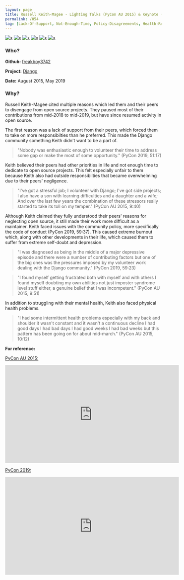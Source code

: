```yaml
---
layout: page
title: Russell Keith-Magee - Lighting Talks (PyCon AU 2015) & Keynote (PyCon 2019)
permalink: /054
tag: [Lack-Of-Support, Not-Enough-Time, Policy-Disagreements, Health-Reasons, Not-Enough-Time-Internal, Self-Doubt]
---
```


[![x](https://img.shields.io/badge/-Lack%20of%20Support-e2062c)](/codebook.html#lack-of-support) [![x](https://img.shields.io/badge/-Not%20Enough%20Time-orange)](/codebook.html#not-enough-time) [![x](https://img.shields.io/badge/-Policy%20Disagreements-purple)](/codebook.html#policy-disagreements) [![x](https://img.shields.io/badge/-Health%20Reasons-5D3FD3)](/codebook.html#health-reasons) [![x](https://img.shields.io/badge/-Not%20Enough%20Time%20(Internal)-darkblue)](/codebook.html#not-enough-time-1) [![x](https://img.shields.io/badge/-Self--doubt-013ADF)](/codebook.html#self-doubt)

### Who?

**Github:** [freakboy3742](https://github.com/freakboy3742)

**Project:** [Django](https://github.com/django/django)

**Date:** August 2015, May 2019

### Why?

Russell Keith-Magee cited multiple reasons which led them and their peers to disengage from open source projects. They paused most of their contributions from mid-2018 to mid-2019, but have since resumed activity in open source. 

The first reason was a lack of support from their peers, which forced them to take on more responsibilties than he preferred. This made the Django community something Keith didn't want to be a part of.

> "Nobody was enthusiastic enough to volunteer their time to address some gap or make the most of some opportunity." (PyCon 2019, 51:17)

Keith believed their peers had other priorities in life and not enough time to dedicate to open source projects. This felt especially unfair to them because Keith also had outside responsibilties that became overwhelming due to their peers' negligence.

> "I've got a stressful job; I volunteer with Django; I've got side projects; I also have a son with learning difficulties and a daughter and a wife; And over the last few years the combination of these stressors really started to take its toll on my temper." (PyCon AU 2015, 9:40)

Although Keith claimed they fully understood their peers' reasons for neglecting open source, it still made their work more difficult as a maintainer. Keith faced issues with the community policy, more specifically the code of conduct (PyCon 2019, 59:37). This caused extreme burnout which, along with other developments in their life, which caused them to suffer from extreme self-doubt and depression.

>  "I was diagnosed as being in the middle of a major depressive episode and there were a number of contributing factors but one of the big ones was the pressures imposed by my volunteer work dealing with the Django community." (PyCon 2019, 59:23)

> "I found myself getting frustrated both with myself and with others I found myself doubting my own abilities not just imposter syndrome level stuff either, a genuine belief that I was incompetent." (PyCon AU 2015, 9:51)

In addition to struggling with their mental health, Keith also faced physical health problems.

> "I had some intermittent health problems especially with my back and shoulder it wasn't constant and it wasn't a continuous decline I had good days I had bad days I had good weeks I had bad weeks but this pattern has been going on for about mid-march." (PyCon AU 2015, 10:12)

**For reference:**

<u>PyCon AU 2015:</u>
<iframe width="560" height="315" src="https://www.youtube.com/embed/MIRTtmjAKEw?start=580" title="YouTube video player" frameborder="0" allow="accelerometer; autoplay; clipboard-write; encrypted-media; gyroscope; picture-in-picture" allowfullscreen></iframe> 


<u>PyCon 2019:</u>
<iframe width="560" height="315" src="https://www.youtube.com/embed/ftP5BQh1-YM?start=3077" title="YouTube video player" frameborder="0" allow="accelerometer; autoplay; clipboard-write; encrypted-media; gyroscope; picture-in-picture" allowfullscreen></iframe>

